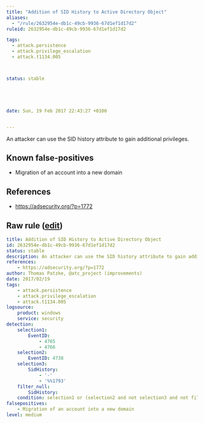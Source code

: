```yaml
---
title: "Addition of SID History to Active Directory Object"
aliases:
  - "/rule/2632954e-db1c-49cb-9936-67d1ef1d17d2"
ruleid: 2632954e-db1c-49cb-9936-67d1ef1d17d2

tags:
  - attack.persistence
  - attack.privilege_escalation
  - attack.t1134.005



status: stable





date: Sun, 19 Feb 2017 22:43:27 +0100


---
```


An attacker can use the SID history attribute to gain additional privileges.

<!--more-->


## Known false-positives

* Migration of an account into a new domain



## References

* https://adsecurity.org/?p=1772


## Raw rule ([edit](https://github.com/SigmaHQ/sigma/edit/master/rules/windows/builtin/security/win_susp_add_sid_history.yml))
```yaml
title: Addition of SID History to Active Directory Object
id: 2632954e-db1c-49cb-9936-67d1ef1d17d2
status: stable
description: An attacker can use the SID history attribute to gain additional privileges.
references:
    - https://adsecurity.org/?p=1772
author: Thomas Patzke, @atc_project (improvements)
date: 2017/02/19
tags:
    - attack.persistence
    - attack.privilege_escalation
    - attack.t1134.005
logsource:
    product: windows
    service: security
detection:
    selection1:
        EventID:
            - 4765
            - 4766
    selection2:
        EventID: 4738
    selection3:
        SidHistory:
            - '-'
            - '%%1793'
    filter_null:
        SidHistory:
    condition: selection1 or (selection2 and not selection3 and not filter_null)
falsepositives:
    - Migration of an account into a new domain
level: medium

```
